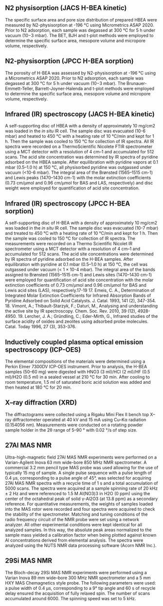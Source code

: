 ## N2 physisorption (JACS H-BEA kinetic)
The specific surface area and pore size distribution of prepared HBEA were measured by N2-physisorption at -196 °C using Micrometrics ASAP 2020. Prior to N2 adsorption, each sample was degassed at 300 °C for 5 h under vacuum (10−3 mbar). The BET, BJH and t-plot methods were employed to determine the specific surface area, mesopore volume and micropore volume, respectively.

## N2-physisorption (JPCC H-BEA sorption)
The porosity of H-BEA was assessed by N2-physisorption at -196 °C using a Micrometrics ASAP 2020. Prior to N2 adsorption, each sample was degassed at 300 °C for 5 h under vacuum (10−3 mbar). The Brunauer-Emmett-Teller, Barrett-Joyner-Halenda and t-plot methods were employed to determine the specific surface area, mesopore volume and micropore volume, respectively.


## Infrared (IR) spectroscopy (JACS H-BEA kinetic)
A self-supporting disc of HBEA with a density of approximately 10 mg/cm2 was loaded in the _in situ_ IR cell. The sample disc was evacuated (10-6 mbar) and heated to 450 °C with a heating rate of 10 °C/min and kept for 1 h. Then the sample was cooled to 150 °C for collection of IR spectra. All IR spectra were recorded on a ThermoScientific Nicolete FTIR spectrometer using a MCT detector with a resolution of 4 cm–1 and accumulated for 512 scans. The acid site concentration was determined by IR spectra of pyridine adsorbed on the HBEA sample. After equilibration with pyridine vapors at 0.1 mbar (0.5–1.0 h) at 150 °C, all physisorbed pyridine was outgassed under vacuum (<10-6 mbar). The integral area of the Brønsted (1565–1515 cm-1) and Lewis peaks (1470–1430 cm-1) with the molar extinction coefficients (0.73 cm/μmol and 0.96 cm/μmol for BAS and LAS, respectively) and disc weight were employed for quantification of acid site concentration.

## Infrared (IR) spectroscopy (JPCC H-BEA sorption)
A self-supporting disc of H-BEA with a density of approximately 10 mg/cm2 was loaded in the _in situ_ IR cell. The sample disc was evacuated (10-7 mbar) and treated to 450 °C with a heating rate of 10 °C/min and kept for 1 h. Then the sample was cooled to 150 °C for collection of IR spectra. The measurements were recorded on a Thermo Scientific Nicolet IR spectrometer using a MCT detector with a resolution of 4 cm–1 and accumulated for 512 scans. The acid site concentrations were determined by IR spectra of pyridine adsorbed on the H-BEA samples. After equilibration with pyridine at 0.1 mbar (0.5­–1.0 h) at 150 °C, the cell was outgassed under vacuum (< 1 × 10-4 mbar). The integral area of the bands assigned to Brønsted (1565–1515 cm-1) and Lewis sites (1470–1430 cm-1) were employed for quantification of acid site concentration with the molar extinction coefficients of 0.73 cm/μmol and 0.96 cm/μmol for BAS and Lewis acid sites (LAS), respectively.17-19
17. Emeis, C. A., Determination of Integrated Molar Extinction Coefficients for Infrared Absorption Bands of Pyridine Adsorbed on Solid Acid Catalysts. J. Catal. 1993, 141 (2), 347-354.
18. Vimont, A.; Thibault-Starzyk, F.; Daturi, M., Analysing and understanding the active site by IR spectroscopy. Chem. Soc. Rev. 2010, 39 (12), 4928-4950.
19. Lercher, J. A.; Gründling, C.; Eder-Mirth, G., Infrared studies of the surface acidity of oxides and zeolites using adsorbed probe molecules. Catal. Today 1996, 27 (3), 353-376.



## Inductively coupled plasma optical emission spectroscopy (ICP-OES)
The elemental compositions of the materials were determined using a Perkin Elmer 7300DV ICP-OES instrument. Prior to analysis, the H-BEA samples (50­­–60 mg) were digested with HNO3 (3 ml)/HCl (2 ml)/HF (0.5 ml)/H2O (0.5 ml) in a sealed vessel at 210 °C for 30 min. After cooling to room temperature, 1.5 ml of saturated boric acid solution was added and then heated at 180 °C for 20 min. 

## X–ray diffraction (XRD)
The diffractograms were collected using a Rigaku Mini Flex II bench top X–ray diffractometer operated at 40 kV and 15 mA using Cu–Kα radiation (0.154056 nm). Measurements were conducted on a rotating powder sample holder in the 2θ range of 5–90 ° with 0.02 °/s of step size.


## 27Al MAS NMR
Ultra-high-magnetic field 27Al MAS NMR experiments were performed on a Varian-Agilent Inova 63 mm wide-bore 850 MHz NMR spectrometer. A commercial 3.2 mm pencil type MAS probe was used allowing for the use of typically 15 mg of sample. A single pulse sequence with a pulse length of 0.4 μs, corresponding to a pulse angle of 45°, was selected for acquiring 27Al MAS NMR spectra with a recycle time of 1 s and a total accumulation of 5000 scans. The spectra were acquired at a sample spinning rate of 20 kHz ± 2 Hz and were referenced to 1.5 M Al(NO3)3 in H2O (0 ppm) using the center of the octahedral peak of solid γ-Al2O3 (at 13.8 ppm) as a secondary reference. For quantitative measurements, the weights of samples loaded into the MAS rotor were recorded and four spectra were acquired to check the stability of the spectrometer. Matching and tuning conditions of the radio frequency circuit of the NMR probe were set using a network analyzer. All other experimental conditions were kept identical for all analyzed samples. In this way, the absolute peak areas normalized to the sample mass yielded a calibration factor when being plotted against known Al concentrations derived from elemental analysis. The spectra were analyzed using the NUTS NMR data processing software (Acorn NMR Inc.).

## 29Si MAS NMR
The Bloch-decay 29Si MAS NMR experiments were performed using a Varian Inova 89 mm wide–bore 300 MHz NMR spectrometer and a 5 mm HXY MAS Chemagnetics style probe. The following parameters were used: a pulse width of 0.4 μs, corresponding to a 9° tip angle and 60 s of recycle delay ensured the acquisition of fully relaxed spin. The number of scans accumulated around 6000. The spinning speed was set to 5 kHz.

